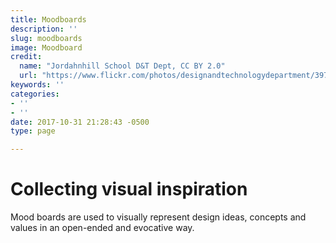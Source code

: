 ```yaml
---
title: Moodboards
description: ''
slug: moodboards
image: Moodboard
credit:
  name: "Jordahnhill School D&T Dept, CC BY 2.0"
  url: "https://www.flickr.com/photos/designandtechnologydepartment/3973280088/"
keywords: ''
categories:
- ''
- ''
date: 2017-10-31 21:28:43 -0500
type: page

---
```

# Collecting visual inspiration

Mood boards are used to visually represent design ideas, concepts and values in an open-ended and evocative way.
